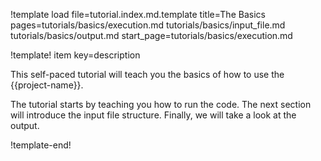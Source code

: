 !template load
  file=tutorial.index.md.template
  title=The Basics
  pages=tutorials/basics/execution.md
    tutorials/basics/input_file.md
    tutorials/basics/output.md
  start_page=tutorials/basics/execution.md


!template! item key=description

This self-paced tutorial will teach you the basics of how to use the {{project-name}}.

The tutorial starts by teaching you how to run the code.
The next section will introduce the input file structure.
Finally, we will take a look at the output.

!template-end!
